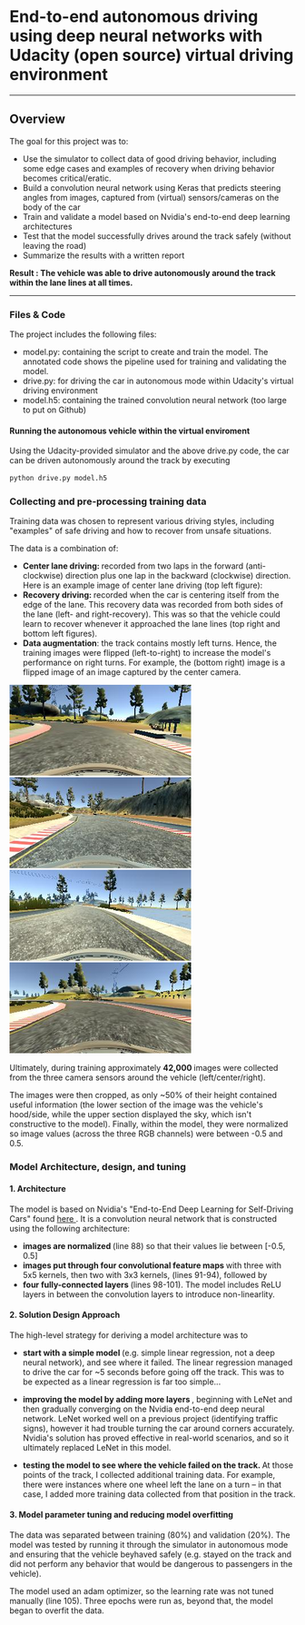 # End-to-end autonomous driving using deep neural networks with Udacity (open source) virtual driving environment
---

## Overview

The goal for this project was to:
* Use the simulator to collect data of good driving behavior, including some edge cases and examples of recovery when driving behavior becomes critical/eratic.
* Build a convolution neural network using Keras that predicts steering angles from images, captured from (virtual) sensors/cameras on the body of the car
* Train and validate a model based on Nvidia's end-to-end deep learning architectures
* Test that the model successfully drives around the track safely (without leaving the road)
* Summarize the results with a written report

<b> Result : The vehicle was able to drive autonomously around the track within the lane lines at all times. </b>

[//]: # (Image References)

[image1]: ./images/images/center_driving.jpg "Image collected from center camera"
[image2]: ./images/images/left_recovery.jpg "Vehicle recovering to the right as it approaches the left lane"
[image3]: ./images/images/right_recovery.jpg "Vehicle recovering to the left as it approaches the right lane"
[image4]: ./images/images/flipped.jpg "For augmentation, each image is flipped (left-to-right)"
[image5]: ./images/images/nvidia.png "Nvidia's model architecture for end-to-end deep learning autonomous driving"

---
### Files & Code 

The project includes the following files:
* model.py: containing the script to create and train the model. The annotated code shows the pipeline used for training and validating the model.
* drive.py: for driving the car in autonomous mode within Udacity's virtual driving environment
* model.h5: containing the trained convolution neural network (too large to put on Github)

#### Running the autonomous vehicle within the virtual enviroment
Using the Udacity-provided simulator and the above drive.py code, the car can be driven autonomously around the track by executing 
```sh
python drive.py model.h5
```
### Collecting and pre-processing training data

Training data was chosen to represent various driving styles, including "examples" of safe driving and how to recover from unsafe situations. 

The data is a combination of:
* <b>Center lane driving: </b>recorded from two laps in the forward (anti-clockwise) direction plus one lap in the backward (clockwise) direction. Here is an example image of center lane driving (top left figure):
* <b>Recovery driving: </b>recorded when the car is centering itself from the edge of the lane. This recovery data was recorded from both sides of the lane (left- and right-recovery). This was so that the vehicle could learn to recover whenever it approached the lane lines (top right and bottom left figures). 
* <b>Data augmentation</b>: the track contains mostly left turns. Hence, the training images were flipped (left-to-right) to increase the model's performance on right turns. For example, the (bottom right) image is a flipped image of an image captured by the center camera.

![Fig1][image1]
![Fig2][image2]
![Fig3][image3]
![Fig4][image4]

Ultimately, during training approximately <b> 42,000 </b> images were collected from the three camera sensors around the vehicle (left/center/right). 

The images were then cropped, as only ~50% of their height contained useful information (the lower section of the image was the vehicle's hood/side, while the upper section displayed the sky, which isn't constructive to the model). Finally, within the model, they were normalized so image values (across the three RGB channels) were between -0.5 and 0.5.

### Model Architecture, design, and tuning

#### 1. Architecture
The model is based on Nvidia's "End-to-End Deep Learning for Self-Driving Cars" found <a href = "https://devblogs.nvidia.com/parallelforall/deep-learning-self-driving-cars/"> here </a>. It is a convolution neural network that is constructed using the following architecture: 
* <b> images are normalized </b> (line 88) so that their values lie between [-0.5, 0.5]
* <b> images put through four convolutional feature maps </b> with three with 5x5 kernels, then two with 3x3 kernels, (lines 91-94), followed by
* <b> four fully-connected layers </b> (lines 98-101). The model includes ReLU layers in between the convolution layers to introduce non-linearlity. 

#### 2. Solution Design Approach

The high-level strategy for deriving a model architecture was to
* <b> start with a simple model </b> (e.g. simple linear regression, not a deep neural network), and see where it failed. The linear regression managed to drive the car for ~5 seconds before going off the track. This was to be expected as a linear regression is far too simple...

* <b> improving the model by adding more layers </b>, beginning with LeNet and then gradually converging on the Nvidia end-to-end deep neural network. LeNet worked well on a previous project (identifying traffic signs), however it had trouble turning the car around corners accurately. Nvidia's solution has proved effective in real-world scenarios, and so it ultimately replaced LeNet in this model. 

* <b> testing the model to see where the vehicle failed on the track. </b> At those points of the track, I collected additional training data. For example, there were instances where one wheel left the lane on a turn – in that case, I added more training data collected from that position in the track.

#### 3. Model parameter tuning and reducing model overfitting 

The data was separated between training (80%) and validation (20%). The model was tested by running it through the simulator in autonomous mode and ensuring that the vehicle beyhaved safely (e.g. stayed on the track and did not perform any behavior that would be dangerous to passengers in the vehicle).

The model used an adam optimizer, so the learning rate was not tuned manually (line 105). Three epochs were run as, beyond that, the model began to overfit the data. 



